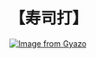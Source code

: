 # 【寿司打】 #

[![Image from Gyazo](https://i.gyazo.com/1ee442b66dd2e2074c8da72e07a1d2a3.jpg)](https://gyazo.com/1ee442b66dd2e2074c8da72e07a1d2a3)
